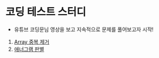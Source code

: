 # 코딩 테스트 스터디

- 유튜브 코딩문님 영상을 보고 지속적으로 문제를 풀어보고자 시작!

1. [Array 중복 제거](remove-duplicate-array.js)
2. [애너그램 판별](valid-anagram.js)